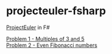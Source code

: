 # projecteuler-fsharp
<a href = "https://projecteuler.net/">ProjectEuler</a> in F#
<p>
<a href = "https://projecteuler.net/problem=1">Problem 1 - Multiples of 3 and 5</a>
<br>
<a href = "https://projecteuler.net/problem=2">Problem 2 - Even Fibonacci numbers</a>
</p>

